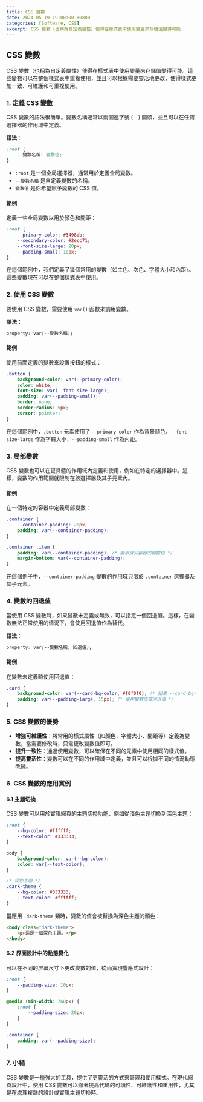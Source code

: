 ```yaml
---
title: CSS 變數
date: 2024-05-19 19:00:00 +0800
categories: [Software, CSS]
excerpt: CSS 變數（也稱為自定義屬性）使得在樣式表中使用變量來存儲值變得可能
---
```


## CSS 變數

CSS 變數（也稱為自定義屬性）使得在樣式表中使用變量來存儲值變得可能。這些變數可以在整個樣式表中重複使用，並且可以根據需要靈活地更改，使得樣式更加一致、可維護和可重複使用。

### 1. 定義 CSS 變數

CSS 變數的語法很簡單。變數名稱通常以兩個連字號 (`--`) 開頭，並且可以在任何選擇器的作用域中定義。

**語法**：
```css
:root {
    --變數名稱: 變數值;
}
```

- `:root` 是一個全局選擇器，通常用於定義全局變數。
- `--變數名稱` 是自定義變數的名稱。
- `變數值` 是你希望賦予變數的 CSS 值。

#### 範例

定義一些全局變數以用於顏色和間距：

```css
:root {
    --primary-color: #3498db;
    --secondary-color: #2ecc71;
    --font-size-large: 20px;
    --padding-small: 10px;
}
```

在這個範例中，我們定義了幾個常用的變數（如主色、次色、字體大小和內距）。這些變數現在可以在整個樣式表中使用。

### 2. 使用 CSS 變數

要使用 CSS 變數，需要使用 `var()` 函數來調用變數。

**語法**：
```css
property: var(--變數名稱);
```

#### 範例

使用前面定義的變數來設置按鈕的樣式：

```css
.button {
    background-color: var(--primary-color);
    color: white;
    font-size: var(--font-size-large);
    padding: var(--padding-small);
    border: none;
    border-radius: 5px;
    cursor: pointer;
}
```

在這個範例中，`.button` 元素使用了 `--primary-color` 作為背景顏色，`--font-size-large` 作為字體大小，`--padding-small` 作為內距。

### 3. 局部變數

CSS 變數也可以在更具體的作用域內定義和使用，例如在特定的選擇器中。這樣，變數的作用範圍就限制在該選擇器及其子元素內。

#### 範例

在一個特定的容器中定義局部變數：

```css
.container {
    --container-padding: 20px;
    padding: var(--container-padding);
}

.container .item {
    padding: var(--container-padding); /* 繼承自父容器的變數值 */
    margin-bottom: var(--container-padding);
}
```

在這個例子中，`--container-padding` 變數的作用域只限於 `.container` 選擇器及其子元素。

### 4. 變數的回退值

當使用 CSS 變數時，如果變數未定義或無效，可以指定一個回退值。這樣，在變數無法正常使用的情況下，會使用回退值作為替代。

**語法**：
```css
property: var(--變數名稱, 回退值);
```

#### 範例

在變數未定義時使用回退值：

```css
.card {
    background-color: var(--card-bg-color, #f0f0f0); /* 如果 --card-bg-color 未定義，則使用 #f0f0f0 */
    padding: var(--padding-large, 15px); /* 使用變數值或回退值 */
}
```

### 5. CSS 變數的優勢

- **增強可維護性**：將常用的樣式屬性（如顏色、字體大小、間距等）定義為變數，當需要修改時，只需更改變數值即可。
- **提升一致性**：通過使用變數，可以確保在不同的元素中使用相同的樣式值。
- **提高靈活性**：變數可以在不同的作用域中定義，並且可以根據不同的情況動態改變。

### 6. CSS 變數的應用實例

#### 6.1 主題切換

CSS 變數可以用於實現網頁的主題切換功能，例如從淺色主題切換到深色主題：

```css
:root {
    --bg-color: #ffffff;
    --text-color: #333333;
}

body {
    background-color: var(--bg-color);
    color: var(--text-color);
}

/* 深色主題 */
.dark-theme {
    --bg-color: #333333;
    --text-color: #ffffff;
}
```

當應用 `.dark-theme` 類時，變數的值會被替換為深色主題的顏色：

```html
<body class="dark-theme">
    <p>這是一個深色主題。</p>
</body>
```

#### 6.2 界面設計中的動態變化

可以在不同的屏幕尺寸下更改變數的值，從而實現響應式設計：

```css
:root {
    --padding-size: 10px;
}

@media (min-width: 768px) {
    :root {
        --padding-size: 20px;
    }
}

.container {
    padding: var(--padding-size);
}
```

### 7. 小結

CSS 變數是一種強大的工具，提供了更靈活的方式來管理和使用樣式。在現代網頁設計中，使用 CSS 變數可以顯著提高代碼的可讀性、可維護性和重用性，尤其是在處理複雜的設計或實現主題切換時。
